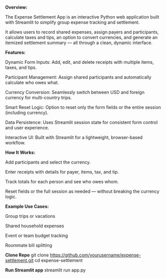 **Overview:**

The Expense Settlement App is an interactive Python web application built with Streamlit to simplify group expense tracking and settlement.

It allows users to record shared expenses, assign payers and participants, calculate taxes and tips, an option to convert currencies, and generate an itemized settlement summary — all through a clean, dynamic interface.



**Features:**

Dynamic Form Inputs: Add, edit, and delete receipts with multiple items, taxes, and tips.

Participant Management: Assign shared participants and automatically calculate who owes what.

Currency Conversion: Seamlessly switch between USD and foreign currency for multi-country trips.

Smart Reset Logic: Option to reset only the form fields or the entire session (including currency).

Data Persistence: Uses Streamlit session state for consistent form control and user experience.

Interactive UI: Built with Streamlit for a lightweight, browser-based workflow.



**How It Works:**

Add participants and select the currency.

Enter receipts with details for payer, items, tax, and tip.

Track totals for each person and see who owes whom.

Reset fields or the full session as needed — without breaking the currency logic.



**Example Use Cases:**

Group trips or vacations

Shared household expenses

Event or team budget tracking

Roommate bill splitting


**Clone Repo**
git clone https://github.com/yourusername/expense-settlement.git
cd expense-settlement

**Run Streamlit app**
streamlit run app.py
